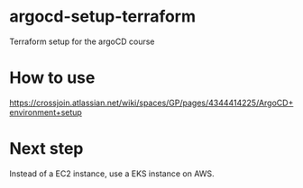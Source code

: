 # argocd-setup-terraform
Terraform setup for the argoCD course

# How to use
https://crossjoin.atlassian.net/wiki/spaces/GP/pages/4344414225/ArgoCD+environment+setup

# Next step 
Instead of a EC2 instance, use a EKS instance on AWS.

